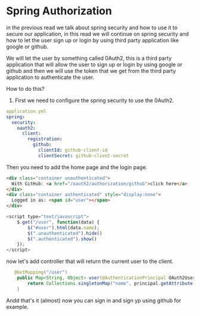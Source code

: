 # Spring Authorization

in the previous read we talk about spring security and how to use it to secure our application, in this read we will continue on spring security and how to let the user sign up or login by using third party application like google or github.

We will let the user by something called 0Auth2, this is a third party application that will allow the user to sign up or login by using google or github and then we will use the token that we get from the third party application to authenticate the user.

How to do this?

1. First we need to configure the spring security to use the 0Auth2.

```yml
application.yml
spring:
  security:
    oauth2:
      client:
        registration:
          github:
            clientId: github-client-id
            clientSecret: github-client-secret
```

Then you need to add the home page and the login page.

```html
<div class="container unauthenticated">
  With GitHub: <a href="/oauth2/authorization/github">click here</a>
</div>
<div class="container authenticated" style="display:none">
  Logged in as: <span id="user"></span>
</div>
```

```javascript
<script type="text/javascript">
    $.get("/user", function(data) {
        $("#user").html(data.name);
        $(".unauthenticated").hide()
        $(".authenticated").show()
    });
</script>
```

now let's add controller that will return the current user to the client.

```java
   @GetMapping("/user")
    public Map<String, Object> user(@AuthenticationPrincipal OAuth2User principal) {
        return Collections.singletonMap("name", principal.getAttribute("name"));
    }
```

Andd that's it (almost) now you can sign in and sign yp using github for example.

